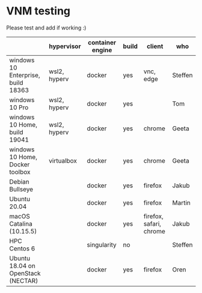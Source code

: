 # VNM testing

Please test and add if working :)

|                                    | hypervisor   | container engine | build | client                  | who     |
|------------------------------------|--------------|------------------|-------|-------------------------|---------|
| windows 10 Enterprise, build 18363 | wsl2, hyperv | docker           | yes   | vnc, edge               | Steffen |
| windows 10 Pro                     | wsl2, hyperv | docker           | yes   |                         | Tom     |
| windows 10 Home, build 19041       | wsl2, hyperv | docker           | yes   | chrome                  | Geeta   |
| windows 10 Home, Docker toolbox    | virtualbox   | docker           | yes   | chrome                  | Geeta   |
| Debian Bullseye                    |              | docker           | yes   | firefox                 | Jakub   |
| Ubuntu 20.04                       |              | docker           | yes   | firefox                 | Martin  |
| macOS Catalina (10.15.5)           |              | docker           | yes   | firefox, safari, chrome | Jakub   |
| HPC Centos 6                       |              | singularity      | no    |                         | Steffen |
| Ubuntu 18.04 on OpenStack (NECTAR) |              | docker           | yes   | firefox                 | Oren    |
